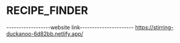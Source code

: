 # RECIPE_FINDER
------------------website link----------------------
https://stirring-duckanoo-6d82bb.netlify.app/
